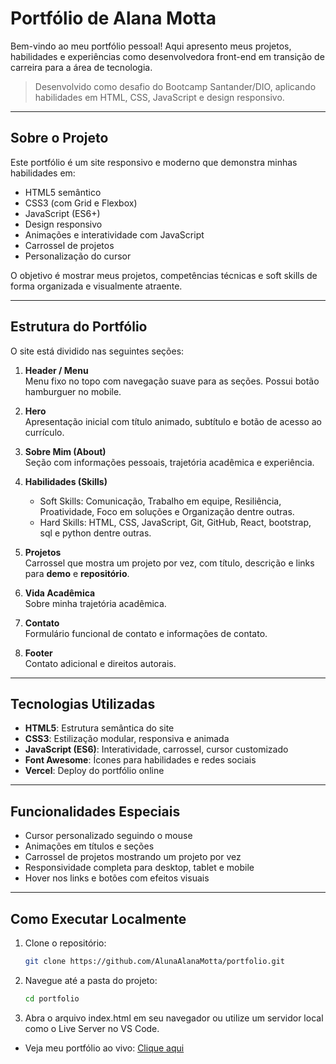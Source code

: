 # Portfólio de Alana Motta

Bem-vindo ao meu portfólio pessoal! Aqui apresento meus projetos, habilidades e experiências como desenvolvedora front-end em transição de carreira para a área de tecnologia.
> Desenvolvido como desafio do Bootcamp Santander/DIO, aplicando habilidades em HTML, CSS, JavaScript e design responsivo.

---

## Sobre o Projeto

Este portfólio é um site responsivo e moderno que demonstra minhas habilidades em:

- HTML5 semântico
- CSS3 (com Grid e Flexbox)
- JavaScript (ES6+)
- Design responsivo
- Animações e interatividade com JavaScript
- Carrossel de projetos
- Personalização do cursor

O objetivo é mostrar meus projetos, competências técnicas e soft skills de forma organizada e visualmente atraente.

---

## Estrutura do Portfólio

O site está dividido nas seguintes seções:

1. **Header / Menu**  
   Menu fixo no topo com navegação suave para as seções. Possui botão hamburguer no mobile.

2. **Hero**  
   Apresentação inicial com título animado, subtítulo e botão de acesso ao currículo.

3. **Sobre Mim (About)**  
   Seção com informações pessoais, trajetória acadêmica e experiência.

4. **Habilidades (Skills)**  
   - Soft Skills: Comunicação, Trabalho em equipe, Resiliência, Proatividade, Foco em soluções e Organização dentre outras.  
   - Hard Skills: HTML, CSS, JavaScript, Git, GitHub, React, bootstrap, sql e python dentre outras.

5. **Projetos**  
   Carrossel que mostra um projeto por vez, com título, descrição e links para **demo** e **repositório**.

6. **Vida Acadêmica**  
   Sobre minha trajetória acadêmica.

7. **Contato**  
   Formulário funcional de contato e informações de contato.

8. **Footer**  
   Contato adicional e direitos autorais.

---

## Tecnologias Utilizadas

- **HTML5**: Estrutura semântica do site  
- **CSS3**: Estilização modular, responsiva e animada  
- **JavaScript (ES6)**: Interatividade, carrossel, cursor customizado  
- **Font Awesome**: Ícones para habilidades e redes sociais  
- **Vercel**: Deploy do portfólio online  

---

## Funcionalidades Especiais

- Cursor personalizado seguindo o mouse
- Animações em títulos e seções
- Carrossel de projetos mostrando um projeto por vez
- Responsividade completa para desktop, tablet e mobile
- Hover nos links e botões com efeitos visuais

---

## Como Executar Localmente

1. Clone o repositório:  
   ```bash
   git clone https://github.com/AlunaAlanaMotta/portfolio.git
2. Navegue até a pasta do projeto:
   ```bash
   cd portfolio
3. Abra o arquivo index.html em seu navegador ou utilize um servidor local como o Live Server no VS Code.

- Veja meu portfólio ao vivo: [Clique aqui](https://desafio-dio-portfolio.vercel.app/)
